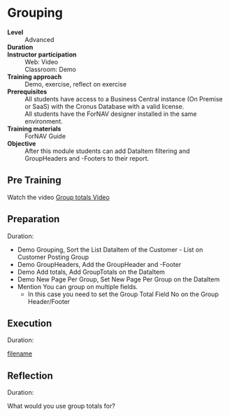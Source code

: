 # Grouping
<dl>
  <dt><b>Level</b></dt>
  <dd>Advanced</dd>
  <dt><b>Duration</b></dt>
  <dd></dd>
  <dt><b>Instructor participation</b></dt>
  <dd>Web: Video<br>Classroom: Demo</dd>
  <dt><b>Training approach</b></dt>
  <dd>Demo, exercise, reflect on exercise</dd>
  <dt><b>Prerequisites</b></dt>
  <dd>All students have access to a Business Central instance (On Premise or SaaS) with the Cronus Database with a valid license. <br> All students have the ForNAV designer installed in the same environment.</dd>
  <dt><b>Training materials</b></dt>
  <dd>ForNAV Guide</dd>
  <dt><b>Objective</b></dt>
  <dd>After this module students can add DataItem filtering and GroupHeaders and -Footers to their report.</dd>
</dl>

## Pre Training
Watch the video [Group totals Video](https://www.youtube.com/watch?v=yemM2uJmMS4)

## Preparation
Duration:

* Demo Grouping, Sort the List DataItem of the Customer - List on Customer Posting Group
* Demo GroupHeaders, Add the GroupHeader and -Footer
* Demo Add totals, Add GroupTotals on the DataItem
* Demo New Page Per Group, Set New Page Per Group on the DataItem
* Mention You can group on multiple fields.
  * In this case you need to set the Group Total Field No on the Group Header/Footer

## Execution
Duration:

[filename](../../Exercises/Grouping.Exercise.md ':include')

## Reflection
Duration:

What would you use group totals for?
